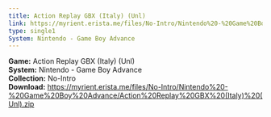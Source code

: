```yaml
---
title: Action Replay GBX (Italy) (Unl)
link: https://myrient.erista.me/files/No-Intro/Nintendo%20-%20Game%20Boy%20Advance/Action%20Replay%20GBX%20(Italy)%20(Unl).zip
type: single1
System: Nintendo - Game Boy Advance
---
```

<b>Game:</b> Action Replay GBX (Italy) (Unl)<br>
<b>System:</b> Nintendo - Game Boy Advance<br>
<b>Collection:</b> No-Intro<br>
<b>Download:</b> https://myrient.erista.me/files/No-Intro/Nintendo%20-%20Game%20Boy%20Advance/Action%20Replay%20GBX%20(Italy)%20(Unl).zip